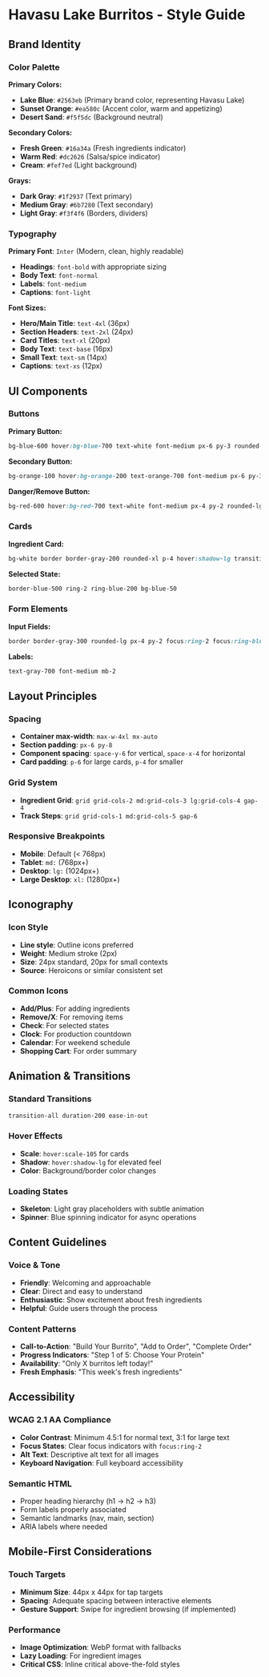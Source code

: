 # Havasu Lake Burritos - Style Guide

## Brand Identity

### Color Palette

**Primary Colors:**
- **Lake Blue**: `#2563eb` (Primary brand color, representing Havasu Lake)
- **Sunset Orange**: `#ea580c` (Accent color, warm and appetizing)
- **Desert Sand**: `#f5f5dc` (Background neutral)

**Secondary Colors:**
- **Fresh Green**: `#16a34a` (Fresh ingredients indicator)
- **Warm Red**: `#dc2626` (Salsa/spice indicator)
- **Cream**: `#fef7ed` (Light background)

**Grays:**
- **Dark Gray**: `#1f2937` (Text primary)
- **Medium Gray**: `#6b7280` (Text secondary)
- **Light Gray**: `#f3f4f6` (Borders, dividers)

### Typography

**Primary Font**: `Inter` (Modern, clean, highly readable)
- **Headings**: `font-bold` with appropriate sizing
- **Body Text**: `font-normal`
- **Labels**: `font-medium`
- **Captions**: `font-light`

**Font Sizes:**
- **Hero/Main Title**: `text-4xl` (36px)
- **Section Headers**: `text-2xl` (24px)
- **Card Titles**: `text-xl` (20px)
- **Body Text**: `text-base` (16px)
- **Small Text**: `text-sm` (14px)
- **Captions**: `text-xs` (12px)

## UI Components

### Buttons

**Primary Button:**
```css
bg-blue-600 hover:bg-blue-700 text-white font-medium px-6 py-3 rounded-lg
```

**Secondary Button:**
```css
bg-orange-100 hover:bg-orange-200 text-orange-700 font-medium px-6 py-3 rounded-lg border border-orange-300
```

**Danger/Remove Button:**
```css
bg-red-600 hover:bg-red-700 text-white font-medium px-4 py-2 rounded-lg
```

### Cards

**Ingredient Card:**
```css
bg-white border border-gray-200 rounded-xl p-4 hover:shadow-lg transition-shadow cursor-pointer
```

**Selected State:**
```css
border-blue-500 ring-2 ring-blue-200 bg-blue-50
```

### Form Elements

**Input Fields:**
```css
border border-gray-300 rounded-lg px-4 py-2 focus:ring-2 focus:ring-blue-500 focus:border-blue-500
```

**Labels:**
```css
text-gray-700 font-medium mb-2
```

## Layout Principles

### Spacing
- **Container max-width**: `max-w-4xl mx-auto`
- **Section padding**: `px-6 py-8`
- **Component spacing**: `space-y-6` for vertical, `space-x-4` for horizontal
- **Card padding**: `p-6` for large cards, `p-4` for smaller

### Grid System
- **Ingredient Grid**: `grid grid-cols-2 md:grid-cols-3 lg:grid-cols-4 gap-4`
- **Track Steps**: `grid grid-cols-1 md:grid-cols-5 gap-6`

### Responsive Breakpoints
- **Mobile**: Default (< 768px)
- **Tablet**: `md:` (768px+)
- **Desktop**: `lg:` (1024px+)
- **Large Desktop**: `xl:` (1280px+)

## Iconography

### Icon Style
- **Line style**: Outline icons preferred
- **Weight**: Medium stroke (2px)
- **Size**: 24px standard, 20px for small contexts
- **Source**: Heroicons or similar consistent set

### Common Icons
- **Add/Plus**: For adding ingredients
- **Remove/X**: For removing items
- **Check**: For selected states
- **Clock**: For production countdown
- **Calendar**: For weekend schedule
- **Shopping Cart**: For order summary

## Animation & Transitions

### Standard Transitions
```css
transition-all duration-200 ease-in-out
```

### Hover Effects
- **Scale**: `hover:scale-105` for cards
- **Shadow**: `hover:shadow-lg` for elevated feel
- **Color**: Background/border color changes

### Loading States
- **Skeleton**: Light gray placeholders with subtle animation
- **Spinner**: Blue spinning indicator for async operations

## Content Guidelines

### Voice & Tone
- **Friendly**: Welcoming and approachable
- **Clear**: Direct and easy to understand
- **Enthusiastic**: Show excitement about fresh ingredients
- **Helpful**: Guide users through the process

### Content Patterns
- **Call-to-Action**: "Build Your Burrito", "Add to Order", "Complete Order"
- **Progress Indicators**: "Step 1 of 5: Choose Your Protein"
- **Availability**: "Only X burritos left today!"
- **Fresh Emphasis**: "This week's fresh ingredients"

## Accessibility

### WCAG 2.1 AA Compliance
- **Color Contrast**: Minimum 4.5:1 for normal text, 3:1 for large text
- **Focus States**: Clear focus indicators with `focus:ring-2`
- **Alt Text**: Descriptive alt text for all images
- **Keyboard Navigation**: Full keyboard accessibility

### Semantic HTML
- Proper heading hierarchy (h1 → h2 → h3)
- Form labels properly associated
- Semantic landmarks (nav, main, section)
- ARIA labels where needed

## Mobile-First Considerations

### Touch Targets
- **Minimum Size**: 44px x 44px for tap targets
- **Spacing**: Adequate spacing between interactive elements
- **Gesture Support**: Swipe for ingredient browsing (if implemented)

### Performance
- **Image Optimization**: WebP format with fallbacks
- **Lazy Loading**: For ingredient images
- **Critical CSS**: Inline critical above-the-fold styles